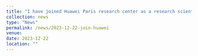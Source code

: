 ```yaml
---
title: "I have joined Huawei Paris research center as a research scientist in machine learning"
collection: news
type: "News"
permalink: /news/2023-12-22-join-huawei
venue: 
date: 2023-12-22
location: ""
---
```

